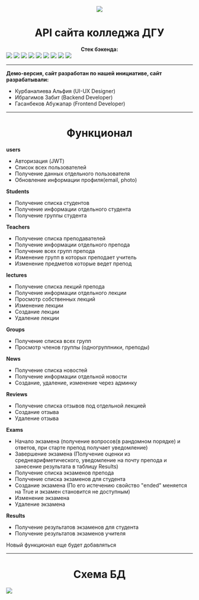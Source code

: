 <div align="center"><img src='https://law.dgu.ru/college/styles/img/logo2.jpg'></div>

<h1 align="center">API сайта колледжа ДГУ</h1>

<center><b>Стек бэкенда:</b></center>     

<div>
    <img src="https://img.shields.io/badge/DJANGO-REST-ff1709?style=for-the-badge&logo=django&logoColor=white&color=ff1709&labelColor=gray">
    <img src="https://img.shields.io/badge/Celery-37814A.svg?style=for-the-badge&logo=Celery&logoColor=white">
    <img src="https://img.shields.io/badge/PostgreSQL-4169E1.svg?style=for-the-badge&logo=PostgreSQL&logoColor=white">
    <img src="https://img.shields.io/badge/Redis-DC382D.svg?style=for-the-badge&logo=Redis&logoColor=white">
    <img src="https://img.shields.io/badge/Docker-2496ED.svg?style=for-the-badge&logo=Docker&logoColor=white">
    <img src="https://img.shields.io/badge/Postman-FF6C37.svg?style=for-the-badge&logo=Postman&logoColor=white">
    <img src="https://img.shields.io/badge/-Linux-185885?logo=linux&style=for-the-badge&logoColor=fff">
    <img src="https://img.shields.io/badge/nginx-%23009639.svg?style=for-the-badge&logo=nginx&logoColor=white">
    <img src="https://img.shields.io/badge/git-%23F05033.svg?style=for-the-badge&logo=git&logoColor=white">
</div>

---

**Демо-версия, сайт разработан по нашей инициативе, сайт разрабатывали:**

- Курбаналиева Альфия (UI-UX Designer)
- Ибрагимов Забит (Backend Developer)
- Гасанбеков Абужапар (Frontend Developer)

---

<h1 align="center">Функционал</h1>

**users**
- Авторизация (JWT)
- Список всех пользователей
- Получение данных отдельного пользователя
- Обновление информации профиля(email, photo)

**Students**
- Получение списка студентов
- Получение информации отдельного студента
- Получение группы студента

**Teachers**
- Получение списка преподавателей
- Получение информации отдельного препода
- Получение всех групп препода
- Изменение групп в которых преподает учитель
- Изменение предметов которые ведет препод

**lectures**
- Получение списка лекций препода
- Получение информации отдельного лекции
- Просмотр собственных лекций
- Изменение лекции
- Создание лекции
- Удаление лекции

**Groups**
- Получение списка всех групп
- Просмотр членов группы (одногруппники, преподы)

**News**
- Получение списка новостей
- Получение информации отдельной новости
- Создание, удаление, изменение через админку

**Reviews**
- Получение списка отзывов под отдельной лекцией
- Создание отзыва
- Удаление отзыва

**Exams**
- Начало экзамена (получение вопросов(в рандомном порядке) и ответов, при старте препод получает уведомление)
- Завершение экзамена (Получение оценки из среднеарифметического, уведомление на почту препода и занесение результата в таблицу Results)
- Получение списка экзаменов препода
- Получение списка экзаменов для студента
- Создание экзамена (По его истечению свойство "ended" меняется на True и экзамен становится не доступным)
- Изменение экзамена
- Удаление экзамена

**Results**
- Получение результатов экзаменов для студента
- Получение результатов экзаменов учителя

Новый функционал еще будет добавляться

---

<h1 align="center">Схема БД</h1>

<img src='https://i.ibb.co/2nLHGG0/Copy-of-Untitled-Diagram.png'>
